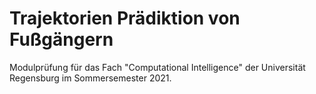 # Trajektorien Prädiktion von Fußgängern
Modulprüfung für das Fach "Computational Intelligence" der Universität Regensburg im Sommersemester 2021.
